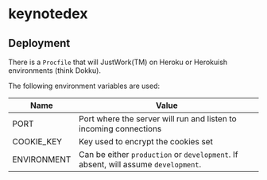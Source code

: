 # keynotedex

Deployment
----------

There is a `Procfile` that will JustWork(TM) on Heroku or Herokuish environments (think Dokku).

The following environment variables are used:

| Name | Value |
|------|-------|
| PORT | Port where the server will run and listen to incoming connections |
| COOKIE_KEY | Key used to encrypt the cookies set |
| ENVIRONMENT | Can be either `production` or `development`. If absent, will assume `development`. |
